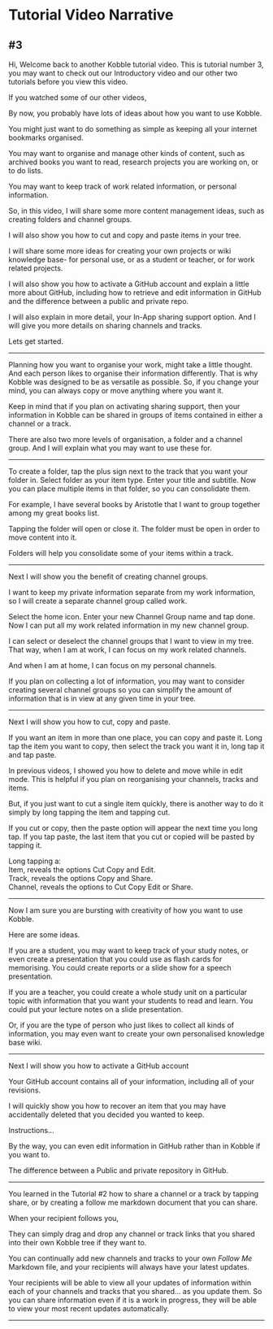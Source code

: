 # Tutorial Video Narrative
## #3
Hi, Welcome back to another Kobble tutorial video. This is tutorial number 3, you may want to check out our Introductory video and our other two tutorials before you view this video.

If you watched some of our other videos, 

By now, you probably have lots of ideas about how you want to use Kobble.

You might just want to do something as simple as keeping all your internet bookmarks organised.

You may want to organise and manage other kinds of content, such as archived books you want to read, research projects you are working on, or to do lists.

You may want to keep track of work related information, or personal information.

So, in this video, I will share some more content management ideas, such as creating folders and channel groups.

I will also show you how to cut and copy and paste items in your tree.

I will share some more ideas for creating your own projects or wiki knowledge base- for personal use, or as a student or teacher, or for work related projects.

I will also show you how to activate a GitHub account and explain a little more about GitHub, including how to retrieve and edit information in GitHub and the difference between a public and private repo.

I will also explain in more detail, your In-App sharing support option. And I will give you more details on sharing channels and tracks.

Lets get started.

***

Planning how you want to organise your work, might take a little thought. And each person likes to organise their information differently. That is why Kobble was designed to be as versatile as possible. So, if you change your mind, you can always copy or move anything where you want it.

Keep in mind that if you plan on activating sharing support, then your information in Kobble can be shared in groups of items contained in either a channel or a track.

There are also two more levels of organisation, a folder and a channel group. And I will explain what you may want to use these for.

***

To create a folder, tap the plus sign next to the track that you want your folder in. Select folder as your item type. Enter your title and subtitle. Now you can place multiple items in that folder, so you can consolidate them.

For example, I have several books by Aristotle that I want to group together among my great books list.

Tapping the folder will open or close it. The folder must be open in order to move content into it.

Folders will help you consolidate some of your items within a track.
***

Next I will show you the benefit of creating channel groups.

I want to keep my private information separate from my work information, so I will create a separate channel group called work. 

Select the home icon. Enter your new Channel Group name and tap done. Now I can put all my work related information in my new channel group. 

I can select or deselect the channel groups that I want to view in my tree. That way, when I am at work, I can focus on my work related channels. 

And when I am at home, I can focus on my personal channels.

If you plan on collecting a lot of information, you may want to consider creating several channel groups so you can simplify the amount of information that is in view at any given time in your tree.

***

Next I will show you how to cut, copy and paste.

If you want an item in more than one place, you can copy and paste it. Long tap the item you want to copy, then select the track you want it in, long tap it and tap paste.

In previous videos, I showed you how to delete and move while in edit mode. This is helpful if you plan on reorganising your channels, tracks and items.

But, if you just want to cut a single item quickly, there is another way to do it simply by long tapping the item and tapping cut. 

If you cut or copy, then the paste option will appear the next time you long tap. If you tap paste, the last item that you cut or copied will be pasted by tapping it.

Long tapping a:  
Item, reveals the options Cut Copy and Edit.  
Track, reveals the options Copy and Share.  
Channel, reveals the options to Cut Copy Edit or Share.  

***

Now I am sure you are bursting with creativity of how you want to use Kobble. 

Here are some ideas.

If you are a student, you may want to keep track of your study notes, or even create a presentation that you could use as flash cards for memorising. You could create reports or a slide show for a speech presentation.

If you are a teacher, you could create a whole study unit on a particular topic with information that you want your students to read and learn. You could put your lecture notes on a slide presentation.

Or, if you are the type of person who just likes to collect all kinds of information, you may even want to create your own personalised knowledge base wiki.

***
Next I will show you how to activate a GitHub account

Your GitHub account contains all of your information, including all of your revisions.

I will quickly show you how to recover an item that you may have accidentally deleted that you decided you wanted to keep.

Instructions...

By the way, you can even edit information in GitHub rather than in Kobble if you want to.

The difference between a Public and private repository in GitHub.


***

You learned in the Tutorial #2 how to share a channel or a track by tapping share, or by creating a follow me markdown document that you can share.

When your recipient follows you,

They can simply drag and drop any channel or track links that you shared into their own Kobble tree if they want to.

You can continually add new channels and tracks to your own *Follow Me* Markdown file, and your recipients will always have your latest updates.

Your recipients will be able to view all your updates of information within each of your channels and tracks that you shared... as you update them. So you can share information even if it is a work in progress, they will be able to view your most recent updates automatically.

***

